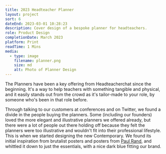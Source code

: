 ```yaml
---
title: 2023 Headteacher Planner
layout: project
sort: 6
dateEnd: 2023-03-01 10:28:23
description: Cover design of a bespoke planner for headteachers.
role: Product Design
completionDate: March 2023
platform: Print
readTime: 1 Mins
media:
  - type: image
    filename: planner.png
    size: md
    alt: Photo of Planner Design
---
```


The Planners have been a key offering from Headteacherchat since the beginning. It's a way to help teachers with something tangible and physical, and it easily stands out from the crowd as it's tailor-made to your role, by someone who's been in that role before.

Through talking to our customers at conferences and on Twitter, we found a divide in the people buying the planners. Some (including our founders) loved the more elegant and illustrative planners we offered already, but there were a lot of people out there holding off because they felt the planners were too illustrative and wouldn't fit into their professional lifestyle. This is when we started designing the new Contemporary. We found its initial inspiration from brutalist posters and posters from [Paul Rand](https://i.pinimg.com/originals/56/25/e6/5625e626474639532fd02d0619f34011.jpg), and whittled it down to just the essentials, with a nice dark blue fitting our brand.